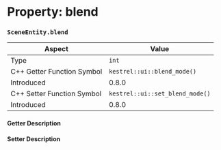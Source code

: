 
# Property: blend
### `SceneEntity.blend`

| Aspect | Value |
| --- | --- |
| Type | `int` |
| C++ Getter Function Symbol | `kestrel::ui::blend_mode()` |
| Introduced | 0.8.0 |
| C++ Setter Function Symbol | `kestrel::ui::set_blend_mode()` |
| Introduced | 0.8.0 |

#### Getter Description

#### Setter Description

